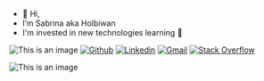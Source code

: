 * 👋 Hi,
* I’m Sabrina aka Holbiwan 
* I'm invested in new technologies learning  👀

![This is an image](https://zupimages.net/up/23/37/c76z.gif)
[![Github](https://img.shields.io/badge/Github-000000?&style=for-the-badge&logo=github&logoColor=white)](https://github.com/Holbiwan)
[![Linkedin](https://img.shields.io/badge/linkedin-%230077B5.svg?&style=for-the-badge&logo=linkedin&logoColor=white)](https://www.linkedin.com/)
[![Gmail](https://img.shields.io/badge/gmail-D14836?&style=for-the-badge&logo=gmail&logoColor=white)](6188@holbertonstudents.com)
[![Stack Overflow](https://img.shields.io/badge/-Stackoverflow-FE7A16?style=for-the-badge&logo=stack-overflow&logoColor=white)](https://stackoverflow.com/)

![This is an image](https://zupimages.net/up/23/37/6daa.gif)
